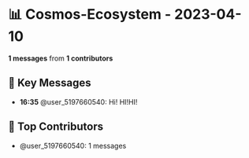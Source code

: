 # 📊 Cosmos-Ecosystem - 2023-04-10
**1 messages** from **1 contributors**

## 💬 Key Messages
- **16:35** @user_5197660540: Hi! HI!HI!

## 👥 Top Contributors
- @user_5197660540: 1 messages